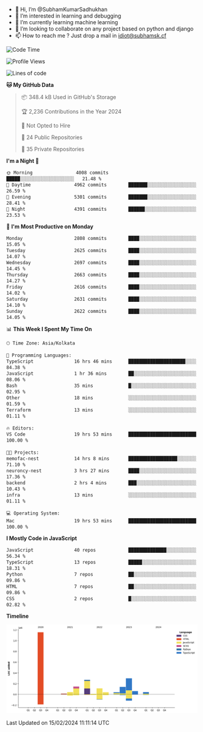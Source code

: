 - 👋 Hi, I’m @SubhamKumarSadhukhan
- 👀 I’m interested in learning and debugging
- 🌱 I’m currently learning machine learning
- 💞️ I’m looking to collaborate on any project based on python and django
- 📫 How to reach me ?
      Just drop a mail in idiot@subhamsk.cf

<!---
SubhamKumarSadhukhan/SubhamKumarSadhukhan is a ✨ special ✨ repository because its `README.md` (this file) appears on your GitHub profile.
You can click the Preview link to take a look at your changes.
--->


<!--START_SECTION:waka-->
![Code Time](http://img.shields.io/badge/Code%20Time-1%2C945%20hrs%2057%20mins-blue)

![Profile Views](http://img.shields.io/badge/Profile%20Views-0-blue)

![Lines of code](https://img.shields.io/badge/From%20Hello%20World%20I%27ve%20Written-2.4%20million%20lines%20of%20code-blue)

**🐱 My GitHub Data** 

> 📦 348.4 kB Used in GitHub's Storage 
 > 
> 🏆 2,236 Contributions in the Year 2024
 > 
> 🚫 Not Opted to Hire
 > 
> 📜 24 Public Repositories 
 > 
> 🔑 35 Private Repositories 
 > 
**I'm a Night 🦉** 

```text
🌞 Morning                4008 commits        █████░░░░░░░░░░░░░░░░░░░░   21.48 % 
🌆 Daytime                4962 commits        ███████░░░░░░░░░░░░░░░░░░   26.59 % 
🌃 Evening                5301 commits        ███████░░░░░░░░░░░░░░░░░░   28.41 % 
🌙 Night                  4391 commits        ██████░░░░░░░░░░░░░░░░░░░   23.53 % 
```
📅 **I'm Most Productive on Monday** 

```text
Monday                   2808 commits        ████░░░░░░░░░░░░░░░░░░░░░   15.05 % 
Tuesday                  2625 commits        ████░░░░░░░░░░░░░░░░░░░░░   14.07 % 
Wednesday                2697 commits        ████░░░░░░░░░░░░░░░░░░░░░   14.45 % 
Thursday                 2663 commits        ████░░░░░░░░░░░░░░░░░░░░░   14.27 % 
Friday                   2616 commits        ████░░░░░░░░░░░░░░░░░░░░░   14.02 % 
Saturday                 2631 commits        ████░░░░░░░░░░░░░░░░░░░░░   14.10 % 
Sunday                   2622 commits        ████░░░░░░░░░░░░░░░░░░░░░   14.05 % 
```


📊 **This Week I Spent My Time On** 

```text
🕑︎ Time Zone: Asia/Kolkata

💬 Programming Languages: 
TypeScript               16 hrs 46 mins      █████████████████████░░░░   84.38 % 
JavaScript               1 hr 36 mins        ██░░░░░░░░░░░░░░░░░░░░░░░   08.06 % 
Bash                     35 mins             █░░░░░░░░░░░░░░░░░░░░░░░░   02.95 % 
Other                    18 mins             ░░░░░░░░░░░░░░░░░░░░░░░░░   01.59 % 
Terraform                13 mins             ░░░░░░░░░░░░░░░░░░░░░░░░░   01.11 % 

🔥 Editors: 
VS Code                  19 hrs 53 mins      █████████████████████████   100.00 % 

🐱‍💻 Projects: 
memofac-nest             14 hrs 8 mins       ██████████████████░░░░░░░   71.10 % 
neuroncy-nest            3 hrs 27 mins       ████░░░░░░░░░░░░░░░░░░░░░   17.36 % 
backend                  2 hrs 4 mins        ███░░░░░░░░░░░░░░░░░░░░░░   10.43 % 
infra                    13 mins             ░░░░░░░░░░░░░░░░░░░░░░░░░   01.11 % 

💻 Operating System: 
Mac                      19 hrs 53 mins      █████████████████████████   100.00 % 
```

**I Mostly Code in JavaScript** 

```text
JavaScript               40 repos            ██████████████░░░░░░░░░░░   56.34 % 
TypeScript               13 repos            █████░░░░░░░░░░░░░░░░░░░░   18.31 % 
Python                   7 repos             ██░░░░░░░░░░░░░░░░░░░░░░░   09.86 % 
HTML                     7 repos             ██░░░░░░░░░░░░░░░░░░░░░░░   09.86 % 
CSS                      2 repos             █░░░░░░░░░░░░░░░░░░░░░░░░   02.82 % 
```



**Timeline**

![Lines of Code chart](https://raw.githubusercontent.com/SubhamKumarSadhukhan/SubhamKumarSadhukhan/main/assets/bar_graph.png)


 Last Updated on 15/02/2024 11:11:14 UTC
<!--END_SECTION:waka-->

